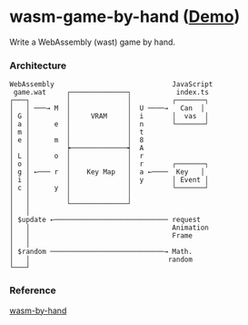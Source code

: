 wasm-game-by-hand ([Demo](https://abagames.github.io/wasm-game-by-hand/index.html))
======================
Write a WebAssembly (wast) game by hand.

### Architecture

```
WebAssembly                             JavaScript
 game.wat     ┌──────────────┐           index.ts
┌───┐         │              │          ┌───────┐
│   │ ───→ M  │              │  U ────→   Can  │
│ G │         │     VRAM     │  i       │  vas  │
│ a │      e  │              │  n       └───────┘
│ m │         │              │  t
│ e │      m  │              │  8
│   │         ┝──────────────┥  A 
│ L │      o  │              │  r
│ o │         │              │  r       ┌───────┐
│ g │ ←─── r  │    Key Map   │  a ←────  Key   │
│ i │         │              │  y       │ Event │
│ c │      y  │              │          └───────┘
│   │         │              │
│   │         └──────────────┘    
│   │
│ $update ←──────────────────────────── request
│   │                                   Animation
│   │                                   Frame
│   │
│ $random ────────────────────────────→ Math.
│   │                                  random
└───┘
```

### Reference

[wasm-by-hand](https://github.com/rhmoller/wasm-by-hand)
